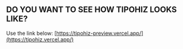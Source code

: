 ## DO YOU WANT TO SEE HOW TIPOHIZ LOOKS LIKE?

Use the link below:
[https://tipohiz-preview.vercel.app/](https://tipohiz.vercel.app/)
